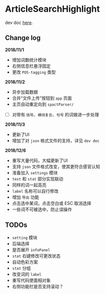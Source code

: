 # ArticleSearchHighlight

dev doc [here](https://paper.dropbox.com/doc/Highlight--AQkFFHEWssEyZmabAx6rhsCrAg-EIRkx2e3hrhBXb1q0yJeD).

## Change log

__2018/11/1__

 - 增加词数统计模块
 - 右侧信息栏悬浮固定
 - 更改 `POS-tagging` 类型


__2018/11/2__

 - 异步加载数据
 - 合并“文件上传”按钮到 `app` 页面
 - 主页自动重定向到 `spactParser/`
 - [ ] 对带有 `括号`、`横线复合`、`句号` 的词做进一步处理

 __2018/11/3__

  - 更新了UI
  - 增加了对 `json` 格式文件的支持，详见 `dev doc`

__2018/12/6__

 - 重写大量代码，大幅更新了UI
 - 支持 `json` 文件格式改变，使其更符合感官认知
 - 准备加入 `settings` 模块
 - `text` 和 `stat` 部分实现联动
 - 同样的词一起高亮
 - `label` 名称可以自行修改
 - 增加 `导出` 功能
 - 点击选中某词，点击空白或 ESC 取消选择
 - 一些词不可被选中，防止误操作

## TODOs

 - `setting` 模块
  - 后端选择
  - 是否展开 `infoPanel`
 - `stat` 右键修改可更改状态
 - 自动色彩方案
 - `stat` 分组
 - 改变词的 `label`
 - 重写代码使面相对象
 - 右侧功能栏是否支持滚动？
